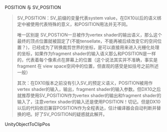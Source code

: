 POSITION 与 SV_POSITION



> SV_POSITION：SV_前缀的变量代表system value，在DX10以后的语义绑定中被使用代表特殊的意义，和POSITION用法并无不同。
>
> 唯一区别是 SV_POSTION一旦被作为vertex shader的输出语义，那么这个最终的顶点位置就被固定了(不能tensellate，不能再被后续改变它的空间位置？)，已经成为了转换裁剪世界的坐标，是可以直接用来进入光栅化处理的坐标，如果作为fragment shader的输入语义那么和POSITION是一样的，代表着每个像素点在屏幕上的位置（这个说法其实并不准确，事实是fragment 在 view space空间中的位置，但直观的感受是如括号之前所述一般） 
>
> 其次：在DX10版本之前没有引入SV_的预定义语义，POSITION被用作vertex shader的输入，输出，fragment shader的输入参数。但DX10之后就推荐使用SV_POSITION作为vertex shader的输出和fragment shader的输入了，注意vertex shader的输入还是使用POSITION！切记。但是DX10以后的代码依旧兼容POSITION作为全程表达，估计编译器会自动判断并替换的吧。好了SV_POSITION的疑惑就此解开。



UnityObjectToClipPos